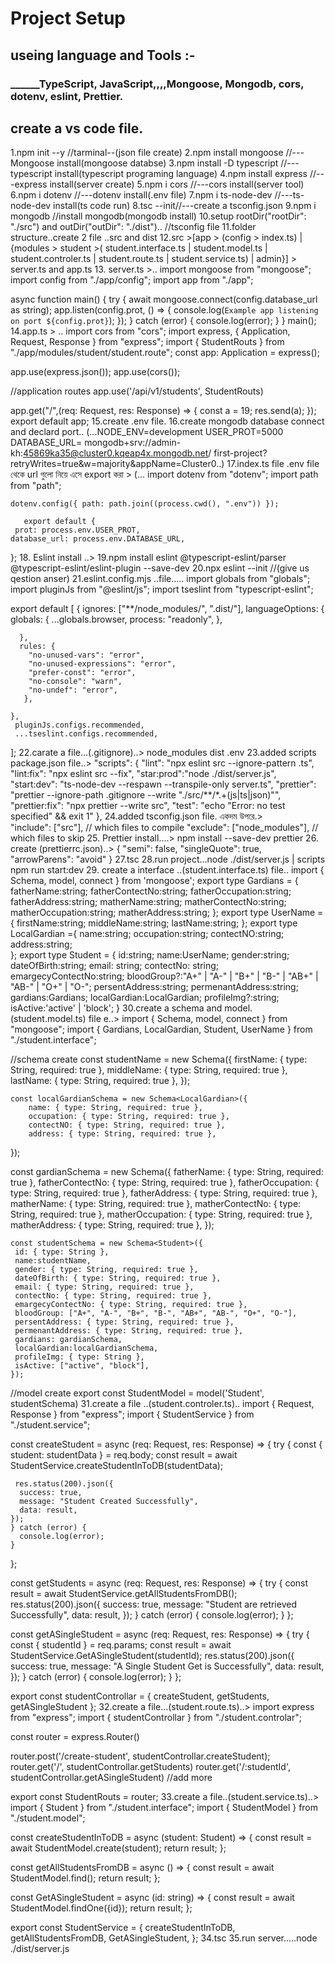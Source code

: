 # Project Setup
## useing language and Tools :-
### ______TypeScript, JavaScript,,,,Mongoose, Mongodb, cors, dotenv, eslint, Prettier. 
## create a vs code file.
1.npm init --y   //tarminal--(json file create)
2.npm install mongoose //---Mongoose install(mongoose databse)
3.npm install -D typescript //---typescript install(typescript programing language)
4.npm install express //---express install(server create)
5.npm i cors //---cors install(server tool)
6.npm i dotenv //---dotenv install(.env file)
7.npm i ts-node-dev //---ts-node-dev install(ts code run)
8.tsc --init//---create a tsconfig.json
9.npm i mongodb //install mongodb(mongodb install)
10.setup rootDir("rootDir": "./src") and outDir("outDir": "./dist").. //tsconfig file
11.folder structure..create 2 file ..src and dist
12.src >[app > (config > index.ts) |
  {modules > student >( student.interface.ts | student.model.ts | 
  student.controler.ts | student.route.ts | student.service.ts) | 
  admin}] > server.ts and app.ts
13. server.ts >..
    import mongoose from "mongoose";
    import config from "./app/config";
    import app from "./app";

  async function main() {
   try {
     await mongoose.connect(config.database_url as string);
      app.listen(config.prot, () => {
        console.log(`Example app listening on port ${config.prot}`);
      });
    } catch (error) {
      console.log(error);
     }
  }
   main();
14.app.ts > ..
   import cors from "cors";
   import express, { Application, Request, Response } from "express";
   import { StudentRouts } from "./app/modules/student/student.route";
    const app: Application = express();

  app.use(express.json());
  app.use(cors());

 //application routes
 app.use('/api/v1/students', StudentRouts)


 app.get("/",(req: Request, res: Response) => {
  const a = 19;
  res.send(a);
  });
  export default app;
15.create .env file.
16.create mongodb database connect and declard port..
    (...NODE_ENV=development
    USER_PROT=5000
    DATABASE_URL=
     mongodb+srv://admin-kh:45869ka35@cluster0.kqeap4x.mongodb.net/
     first-project?retryWrites=true&w=majority&appName=Cluster0..)
17.index.ts file .env file থেকে url গুলো নিয়ে এসে export করা > (...
        import dotenv from "dotenv";
    import path from "path";

    dotenv.config({ path: path.join((process.cwd(), ".env")) });

       export default {
     prot: process.env.USER_PROT,
    database_url: process.env.DATABASE_URL,
   };
18. Eslint install ..> 
19.npm install eslint @typescript-eslint/parser @typescript-eslint/eslint-plugin --save-dev
20.npx eslint --init //(give us qestion anser)
21.eslint.config.mjs ..file.....
       import globals from "globals";
   import pluginJs from "@eslint/js";
  import tseslint from "typescript-eslint";

  export default [
    {
      ignores: ["**/node_modules/", ".dist/"],
         languageOptions: {
          globals: {
          ...globals.browser,
         process: "readonly",
        },
      
      },
      rules: {
        "no-unused-vars": "error",
        "no-unused-expressions": "error",
        "prefer-const": "error",
        "no-console": "warn",
        "no-undef": "error",
       },
      
    },
     pluginJs.configs.recommended,
     ...tseslint.configs.recommended,
 ];
22.carate a file...(.gitignore)..>
       node_modules
          dist
        .env
23.added scripts package.json file..>
            "scripts": {
       "lint": "npx eslint src --ignore-pattern .ts",
      "lint:fix": "npx eslint src --fix",
      "star:prod":"node ./dist/server.js",
      "start:dev": "ts-node-dev --respawn --transpile-only server.ts",
      "prettier": "prettier --ignore-path .gitignore --write \"./src/**/*.+(js|ts|json)\"",
      "prettier:fix": "npx prettier --write src",
      "test": "echo \"Error: no test specified\" && exit 1"
    },
24.added tsconfig.json file. একদম উপরে.>   
  "include": ["src"], // which files to compile
  "exclude": ["node_modules"], // which files to skip
25. Prettier install....>
   npm install --save-dev prettier
26. create (prettierrc.json)..>
     {
    "semi": false, 
    "singleQuote": true, 
    "arrowParens": "avoid"
  }
27.tsc
28.run project...node ./dist/server.js | scripts npm run start:dev
29. create a interface ..(student.interface.ts) file..
  import { Schema, model, connect } from 'mongoose';
  export type Gardians = {
    fatherName:string;
    fatherContectNo:string;
    fatherOccupation:string;
    fatherAddress:string;
    matherName:string;
    matherContectNo:string;
    matherOccupation:string;
    matherAddress:string;
   };
 export type UserName = {
    firstName:string;
    middleName:string;
    lastName:string;
 };
  export type LocalGardian ={
    name:string;
    occupation:string;
    contectNO:string;
    address:string;   
    };
  export type Student = {
    id:string;
    name:UserName;
    gender:string;
    dateOfBirth:string;
    email: string;
    contectNo: string;
    emargecyContectNo:string;
    bloodGroup?:"A+" | "A-" | "B+" | "B-" | "AB+" | "AB-" | "O+" | "O-";
    persentAddress:string;
    permenantAddress:string;
    gardians:Gardians;
    localGardian:LocalGardian;
    profileImg?:string;
    isActive:'active' | 'block'; 
    }
30.create a schema and model.(student.model.ts) file e..>
        import { Schema, model, connect } from "mongoose";
    import { Gardians, LocalGardian, Student, UserName } from "./student.interface";



   //schema create
   const studentName = new Schema<UserName>({
    firstName: { type: String, required: true },
    middleName: { type: String, required: true },
    lastName: { type: String, required: true },
   });


    const localGardianSchema = new Schema<LocalGardian>({
        name: { type: String, required: true },
        occupation: { type: String, required: true },
        contectNO: { type: String, required: true },
        address: { type: String, required: true },
   });

   const gardianSchema = new Schema<Gardians>({
    fatherName: { type: String, required: true },
    fatherContectNo: { type: String, required: true },
    fatherOccupation: { type: String, required: true },
    fatherAddress: { type: String, required: true },
    matherName: { type: String, required: true },
    matherContectNo: { type: String, required: true },
    matherOccupation: { type: String, required: true },
    matherAddress: { type: String, required: true },
   });

    const studentSchema = new Schema<Student>({
     id: { type: String },
     name:studentName,
     gender: { type: String, required: true },
     dateOfBirth: { type: String, required: true },
     email: { type: String, required: true },
     contectNo: { type: String, required: true },
     emargecyContectNo: { type: String, required: true },
     bloodGroup: ["A+", "A-", "B+", "B-", "AB+", "AB-", "O+", "O-"],
     persentAddress: { type: String, required: true },
     permenantAddress: { type: String, required: true },
     gardians: gardianSchema,
     localGardian:localGardianSchema,
     profileImg: { type: String },
     isActive: ["active", "block"],
    });
  //model create
   export const StudentModel = model<Student>('Student', studentSchema)
31.create a file ..(student.controler.ts)..
    import { Request, Response } from "express";
   import { StudentService } from "./student.service";

   const createStudent = async (req: Request, res: Response) => {
     try {
       const { student: studentData } = req.body;
       const result = await StudentService.createStudentInToDB(studentData);

     res.status(200).json({
      success: true,
      message: "Student Created Successfully",
      data: result,
    });
    } catch (error) {
      console.log(error);
    }
  };

 const getStudents = async (req: Request, res: Response) => {
  try {
    const result = await StudentService.getAllStudentsFromDB();
    res.status(200).json({
      success: true,
      message: "Student are retrieved Successfully",
      data: result,
    });
   } catch (error) {
    console.log(error);
    }
  };

 const getASingleStudent = async (req: Request, res: Response) => {
  try {
    const { studentId } = req.params;
    const result = await StudentService.GetASingleStudent(studentId);
    res.status(200).json({
      success: true,
      message: "A Single Student Get is Successfully",
      data: result,
      });
    } catch (error) {
    console.log(error);
    }
  };

  export const studentControllar = {
    createStudent,
    getStudents,
     getASingleStudent
  };
32.create a file...(student.route.ts)..>
    import express from "express";
  import { studentControllar } from "./student.controlar";


  const router = express.Router()


  router.post('/create-student', studentControllar.createStudent);
  router.get('/', studentControllar.getStudents)
  router.get('/:studentId', studentControllar.getASingleStudent)
  //add more

  export const StudentRouts = router;
33.create a file..(student.service.ts)..>
   import { Student } from "./student.interface";
  import { StudentModel } from "./student.model";

  const createStudentInToDB = async (student: Student) => {
  const result = await StudentModel.create(student);
  return result;
};

const getAllStudentsFromDB = async () => {
  const result = await StudentModel.find();
  return result;
};

const GetASingleStudent = async (id: string) => {
  const result = await StudentModel.findOne({id});
  return result;
};

export const StudentService = {
  createStudentInToDB,
  getAllStudentsFromDB,
  GetASingleStudent,
};
34.tsc
35.run server.....node ./dist/server.js

